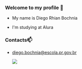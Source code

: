 ### Welcome to my profile 👋

- My name is Diego Rhian Bochnia

- I'm studying at Alura



### Contacts📫
- diego.bochnia@escola.pr.gov.br

  ![](https://www.aest.es/wp-content/uploads/2020/08/Astronomia-Infantil_1.jpg)
